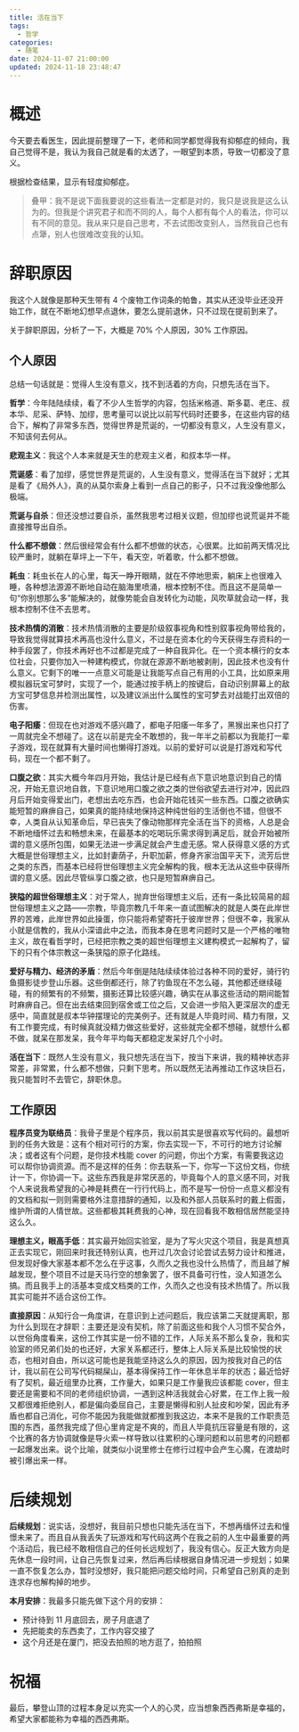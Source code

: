 ```yaml
---
title: 活在当下
tags:
  - 哲学
categories:
  - 随笔
date: 2024-11-07 21:00:00
updated: 2024-11-18 23:48:47
---
```


# 概述

今天要去看医生，因此提前整理了一下，老师和同学都觉得我有抑郁症的倾向，我自己觉得不是，我认为我自己就是看的太透了，一眼望到本质，导致一切都没了意义。

根据检查结果，显示有轻度抑郁症。

> 叠甲：我不是说下面我要说的这些看法一定都是对的，我只是说我是这么认为的。但我是个讲究君子和而不同的人，每个人都有每个人的看法，你可以有不同的意见。我从来只是自己思考，不去试图改变别人，当然我自己也有点犟，别人也很难改变我的认知。

# 辞职原因

我这个人就像是那种天生带有 4 个废物工作词条的帕鲁，其实从还没毕业还没开始工作，就在不断地幻想早点退休，要怎么提前退休，只不过现在提前到来了。

关于辞职原因，分析了一下，大概是 70% 个人原因，30% 工作原因。

## 个人原因

总结一句话就是：觉得人生没有意义，找不到活着的方向，只想先活在当下。

**哲学**：今年陆陆续续，看了不少人生哲学的内容，包括米格道、斯多葛、老庄、叔本华、尼采、萨特、加缪，思考量可以说比以前写代码时还要多，在这些内容的结合下，解构了非常多东西，觉得世界是荒诞的，一切都没有意义，人生没有意义，不知该何去何从。

**悲观主义**：我这个人本来就是天生的悲观主义者，和叔本华一样。

**荒诞感**：看了加缪，感觉世界是荒诞的，人生没有意义，觉得活在当下就好；尤其是看了《局外人》，真的从莫尔索身上看到一点自己的影子，只不过我没像他那么极端。

**荒诞与自杀**：但还没想过要自杀，虽然我思考过相关议题，但加缪也说荒诞并不能直接推导出自杀。

**什么都不想做**：然后很经常会有什么都不想做的状态，心很累。比如前两天情况比较严重时，就躺在草坪上一下午，看天空，听着歌，什么都不想做。

**耗虫**：耗虫长在人的心里，每天一睁开眼睛，就在不停地思索，躺床上也很难入睡，各种想法源源不断地自动在脑海里喷涌，根本控制不住。而且这不是简单一句“你别想那么多”能解决的，就像势能会自发转化为动能，风吹草就会动一样，我根本控制不住不去思考。

**技术热情的消散**：技术热情消散的主要是阶级叙事视角和性别叙事视角带给我的，导致我觉得就算技术再高也没什么意义，不过是在资本化的今天获得生存资料的一种手段罢了，你技术再好也不过都是完成了一种自我异化。在一个资本横行的女本位社会，只要你加入一种建构模式，你就在源源不断地被剥削，因此技术也没有什么意义。它剩下的唯一一点意义可能是让我能写点自己有用的小工具，比如原来用模拟器玩宝可梦时，实现了一个，能通过按手柄上的按键后，自动识别屏幕上的敌方宝可梦信息并检测出属性，以及建议派出什么属性的宝可梦去对战能打出双倍的伤害。

**电子阳痿**：但现在也对游戏不感兴趣了，都电子阳痿一年多了，黑猴出来也只打了一周就完全不想碰了。这在以前是完全不敢想的，我一年半之前都以为我能打一辈子游戏，现在就算有大量时间也懒得打游戏。以前的爱好可以说是打游戏和写代码，现在一个都不剩了。

**口腹之欲**：其实大概今年四月开始，我估计是已经有点下意识地意识到自己的情况，开始无意识地自救，下意识地用口腹之欲之类的世俗欲望去进行对冲，因此四月后开始变得爱出门，老想出去吃东西，也会开始花钱买一些东西。口腹之欲确实能短暂的麻痹自己，如果真的能持续地保持这种纯世俗的生活倒也不错，但很不幸，人类自从认知革命后，早已丧失了像动物那样完全活在当下的资格，人总是会不断地缅怀过去和畅想未来，在最基本的吃喝玩乐需求得到满足后，就会开始被所谓的意义感所包围，如果无法进一步满足就会产生虚无感。常人获得意义感的方式大概是世俗理想主义，比如封妻荫子，升职加薪，修身齐家治国平天下，流芳后世之类的东西，而基本已经将世俗理想主义完全解构的我，根本无法从这些中获得所谓的意义感。因此尽管纵享口腹之欲，也只是短暂麻痹自己。

**狭隘的超世俗理想主义**：对于常人，抛弃世俗理想主义后，还有一条比较简易的超世俗理想主义之路——宗教，毕竟宗教几千年来一直试图解决的就是人类在此岸世界的苦难，此岸世界如此操蛋，你只能将希望寄托于彼岸世界；但很不幸，我家从小就是信教的，我从小深谙此中之法，而我本身在思考问题时又是一个严格的唯物主义，故在看哲学时，已经把宗教之类的超世俗理想主义建构模式一起解构了，留下的只有个体宗教这一条狭隘的原子化路线。

**爱好与精力、经济的矛盾**：然后今年倒是陆陆续续体验过各种不同的爱好，骑行钓鱼摄影徒步登山乐器。这些倒都还行，除了钓鱼现在不怎么碰，其他都还继续碰碰，有的频繁有的不频繁，摄影还算比较感兴趣，确实在从事这些活动的期间能暂时麻痹自己。但在出去结束回到宿舍或工位之后，又会进一步陷入更深层次的虚无感中，简直就是叔本华钟摆理论的完美例子。还有就是人毕竟时间、精力有限，又有工作要完成，有时候真就没精力做这些爱好，这些就完全都不想碰，就想什么都不做，就呆在那发呆，我今年平均每天都稳定发呆好几个小时。

**活在当下**：既然人生没有意义，我只想先活在当下，按当下来讲，我的精神状态非常差，非常累，什么都不想做，只剩下思考。所以既然无法再推动工作这块巨石，我只能暂时不去管它，辞职休息。

## 工作原因

**程序员变为联络员**：我骨子里是个程序员，我以前其实是很喜欢写代码的。最想听到的任务大致是：这有个相对可行的方案，你去实现一下，不可行的地方讨论解决；或者这有个问题，是你技术栈能 cover 的问题，你出个方案，有需要我这边可以帮你协调资源。而不是这样的任务：你去联系一下，你写一下这份文档，你统计一下，你协调一下。这些东西我是非常厌恶的，毕竟每个人的意义感不同，对我个人来说我希望我的心神是耗费在一行行代码上，而不是写一份份一点意义都没有的文档和拟一则则需要格外注意措辞的通知，以及和外部人员联系时的戴上假面，维护所谓的人情世故。这些都极其耗费我的心神，现在回看我不敢相信居然能坚持这么久。

**理想主义，眼高手低**：其实最开始回实验室，是为了写火灾这个项目，我是真想真正去实现它，刚回来时我还特别认真，也开过几次会讨论尝试去努力设计和推进，但发现好像大家基本都不怎么在乎这事，久而久之我也没什么热情了，而且越了解越发现，整个项目不过是天马行空的想象罢了，很不具备可行性，没人知道怎么搞。而且我手上的活基本变成文档类的工作，久而久之也没有技术热情了。所以我其实可能并不适合这份工作。

**直接原因**：从知行合一角度讲，在意识到上述问题后，我应该第二天就提离职，那为什么到现在才辞职：主要还是没有契机，除了前面这些和我个人习惯不契合外，以世俗角度看来，这份工作其实是一份不错的工作，人际关系不那么复杂，我和实验室的师兄弟们处的也还好，大家关系都还行，整体上人际关系是比较愉悦的状态，也相对自由，所以这可能也是我能坚持这么久的原因，因为按我对自己的估计，我以前在公司写代码糊屎山，基本得保持工作一年休息半年的状态；最近恰好有了契机，最近组里办比赛，工作量大，如果只是工作量我应该都能 cover，但主要还是需要和不同的老师组织协调，一遇到这种活我就会心好累，在工作上我一般又都很难拒绝别人，都是偏向委屈自己，主要是懒得和别人扯皮和吵架，因此有矛盾也都自己消化，可你不能因为我能做就都推到我这边，本来不是我的工作职责范围的东西，虽然我完成了但心里肯定是不爽的，而且人毕竟抗压容量是有限的，这个比赛的各方协调就像是导火索一样导致以往累积的心理问题和以前思考的问题都一起爆发出来。说个比喻，就类似小说里修士在修行过程中会产生心魔，在渡劫时被引爆出来一样。

# 后续规划

**后续规划**：说实话，没想好，我目前只想也只能先活在当下，不想再缅怀过去和憧憬未来了。而且自从我丢失了玩游戏和写代码这两个在我之前的人生中最重要的两个活动后，我已经不敢相信自己的任何长远规划了，我没有信心。反正大致方向是先休息一段时间，让自己先恢复过来，然后再后续根据自身情况进一步规划；如果一直不恢复怎么办，暂时没想好，我只能把问题交给时间，只希望自己别真的走到连求存也解构掉的地步。

**本月安排**：我最多只能先做下这个月的安排：

- 预计待到 11 月底回去，房子月底退了
- 先把能卖的东西卖了，工作内容交接了
- 这个月还是在厦门，把没去拍照的地方逛了，拍拍照

# 祝福

最后，攀登山顶的过程本身足以充实一个人的心灵，应当想象西西弗斯是幸福的，希望大家都能称为幸福的西西弗斯。
